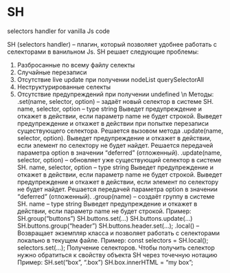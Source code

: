 # SH
selectors handler for vanilla Js code

SH (selectors handler) – плагин, который позволяет удобнее работать с селекторами в ванильном Js.
SH решает следующие проблемы:
1)	Разбросанные по всему файлу селекты 
2)	Случайные перезаписи 
3)	Отсутствие live update при получении nodeList querySelectorAll
4)	Неструктурированные селекты 
5)	Отсутствие предупреждений при получении undefined \n
Методы:
	.set(name, selector, option) – задаёт новый селектор в системе SH.
name, selector, option – type string 
Выведет предупреждение и откажет в действии, если параметр name не будет строкой.
Выведет предупреждение и откажет в действии при попытке перезаписи существующего селектора. Решается вызовом метода .update(name, selector, option).
Выведет предупреждение и откажет в действии, если элемент по селектору не будет найдет. Решается передачей параметра option в значении “deferred” (отложенный).
	.update(name, selector, option) – обновляет уже существующий селектор в системе SH.
name, selector, option – type string 
Выведет предупреждение и откажет в действии, если параметр name не будет строкой.
Выведет предупреждение и откажет в действии, если элемент по селектору не будет найдет. Решается передачей параметра option в значении “deferred” (отложенный).
	.group(name) – создаёт группу в системе SH.
name – type string 
Выведет предупреждение и откажет в действии, если параметр name не будет строкой.
Пример: 
SH.group(“buttons”)
SH.buttons.set(…)
SH.buttons.update(…)
SH.buttons.group(“header”)
SH.buttons.header.set(…);
	.local() – Возвращает экземпляр класса и позволяет работать с селекторами локально в текущем файле.
Пример:
	const selectors = SH.local();
	selectors.set(…);
Получение селекторов. 
Чтобы получить селектор нужно обратиться к свойству объекта SH через точечную нотацию 
Пример: 
SH.set(“box”, “.box”)
SH.box.innerHTML = “my box”;
